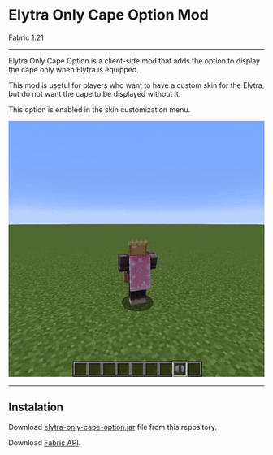 # Elytra Only Cape Option Mod
Fabric 1.21
***
Elytra Only Cape Option is a client-side mod that adds the option to
display the cape only when Elytra is equipped.

This mod is useful for players who want to have a custom skin for the Elytra,
but do not want the cape to be displayed without it.

This option is enabled in the skin customization menu.

![AltText](demo.gif)

***
## Instalation

Download [elytra-only-cape-option.jar](https://github.com/viliuspas/Fabric-ElytraOnlyCapeOption-1.21/raw/master/elytra-only-cape-option-1.0.0-1.21.jar) file from this repository.

Download [Fabric API](https://modrinth.com/mod/fabric-api).






